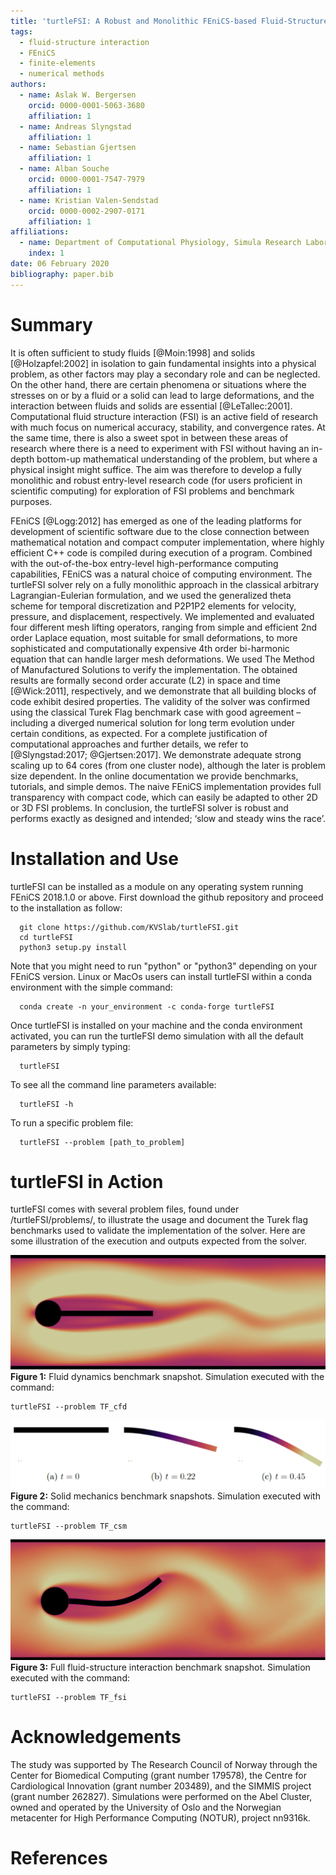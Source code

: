 ```yaml
---
title: 'turtleFSI: A Robust and Monolithic FEniCS-based Fluid-Structure Interaction Solver'
tags:
  - fluid-structure interaction
  - FEniCS
  - finite-elements
  - numerical methods
authors:
  - name: Aslak W. Bergersen
    orcid: 0000-0001-5063-3680
    affiliation: 1
  - name: Andreas Slyngstad
    affiliation: 1
  - name: Sebastian Gjertsen
    affiliation: 1
  - name: Alban Souche
    orcid: 0000-0001-7547-7979
    affiliation: 1
  - name: Kristian Valen-Sendstad
    orcid: 0000-0002-2907-0171
    affiliation: 1
affiliations:
  - name: Department of Computational Physiology, Simula Research Laboratory, Fornebu, Norway
    index: 1
date: 06 February 2020
bibliography: paper.bib
---
```


# Summary

It is often sufficient to study fluids [@Moin:1998] and solids [@Holzapfel:2002] in isolation to gain fundamental insights into a physical problem, as other factors may play a secondary role and can be neglected.  On the other hand, there are certain phenomena or situations where the stresses on or by a fluid or a solid can lead to large deformations, and the interaction between fluids and solids are essential [@LeTallec:2001]. Computational fluid structure interaction (FSI) is an active field of research with much focus on numerical accuracy, stability,  and convergence rates. At the same time, there is also a sweet spot in between these areas of research where there is a need to experiment with FSI without having an in-depth bottom-up mathematical understanding of the problem, but where a physical insight might suffice. The aim was therefore to develop a fully monolithic and robust entry-level research code (for users proficient in scientific computing) for exploration of FSI problems and benchmark purposes.

FEniCS [@Logg:2012] has emerged as one of the leading platforms for development of scientific software due to the close connection between mathematical notation and compact computer implementation, where highly efficient C++ code is compiled during execution of a program. Combined with the out-of-the-box entry-level high-performance computing capabilities, FEniCS was a natural choice of computing environment. The turtleFSI solver rely on a fully monolithic approach in the classical arbitrary Lagrangian-Eulerian formulation, and we used the generalized theta scheme for temporal discretization and P2P1P2 elements for velocity, pressure, and displacement, respectively. We implemented and evaluated four different mesh lifting operators, ranging from simple and efficient 2nd order Laplace equation, most suitable for small deformations, to more sophisticated and computationally expensive 4th order bi-harmonic equation that can handle larger mesh deformations. We used The Method of Manufactured Solutions to verify the implementation. The obtained results are formally second order accurate (L2) in space and time [@Wick:2011], respectively, and we demonstrate that all building blocks of code exhibit desired properties. The validity of the solver was confirmed using the classical Turek Flag benchmark case with good agreement – including a diverged numerical solution for long term evolution under certain conditions, as expected. For a complete justification of computational approaches and further details, we refer to [@Slyngstad:2017; @Gjertsen:2017]. We demonstrate adequate strong scaling up to 64 cores (from one cluster node), although the later is problem size dependent. In the online documentation we provide benchmarks, tutorials, and simple demos. The naive FEniCS implementation provides full transparency with compact code, which can easily be adapted to other 2D or 3D FSI problems. In conclusion, the turtleFSI solver is robust and performs exactly as designed and intended; ‘slow and steady wins the race’.

# Installation and Use

turtleFSI can be installed as a module on any operating system running FEniCS 2018.1.0 or above. First download the github repository and proceed to the installation as follow:
```console
  git clone https://github.com/KVSlab/turtleFSI.git
  cd turtleFSI
  python3 setup.py install
```

Note that you might need to run "python" or "python3" depending on your FEniCS version.
Linux or MacOs users can install turtleFSI within a conda environment with the simple command:
```console
  conda create -n your_environment -c conda-forge turtleFSI
```
Once turtleFSI is installed on your machine and the conda environment activated, you can run the turtleFSI demo simulation with all the default parameters by simply typing:
```console
  turtleFSI
```
To see all the command line parameters available:
```console
  turtleFSI -h
```
To run a specific problem file:
```console
  turtleFSI --problem [path_to_problem]
```

# turtleFSI in Action

turtleFSI comes with several problem files, found under /turtleFSI/problems/, to illustrate the usage and document the Turek flag benchmarks used to validate the implementation of the solver. Here are some illustration of the execution and outputs expected from the solver.

![Fluid_Turek*='#center'](./cfd_illu.png)\
**Figure 1:**
  Fluid dynamics benchmark snapshot. Simulation executed with the command:
  ```
  turtleFSI --problem TF_cfd
  ```

![Solid_Turek*='#center'](./csm_illu.png)\
**Figure 2:**
  Solid mechanics benchmark snapshots. Simulation executed with the command:
  ```
  turtleFSI --problem TF_csm
  ```

![FSI_Turek*='#center'](./fsi_illu.png)\
**Figure 3:**
  Full fluid-structure interaction benchmark snapshot. Simulation executed with the command:
  ```
  turtleFSI --problem TF_fsi
  ```

# Acknowledgements
The study was supported by The Research Council of Norway through the Center for Biomedical Computing (grant number 179578), the Centre for Cardiological Innovation (grant number 203489), and the SIMMIS project (grant number 262827). Simulations were performed on the Abel Cluster, owned and operated by the University of Oslo and the Norwegian metacenter for High Performance Computing (NOTUR), project nn9316k.

# References
